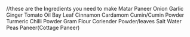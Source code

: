 //these are the Ingredients you need to make Matar Paneer
Onion 
Garlic
Ginger
Tomato
Oil
Bay Leaf
Cinnamon
Cardamom
Cumin/Cumin Powder
Turmeric
Chilli Powder
Gram Flour
Coriender Powder/leaves
Salt
Water
Peas
Paneer(Cottage Paneer)





